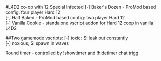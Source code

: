 #L4D2 co-op with 12 Special Infected
	[-] Baker's Dozen - ProMod based config: four player Hard 12  
	[-] Half Baked    - ProMod based config: two player Hard 12  
	[-] Vanilla Cookie - standalone vscript addon for Hard 12 coop in vanilla L4D2  

##Two gamemode vscripts:
	[-] toxic: SI leak out constantly    
	[-] noxious; SI spawn in waves    

Round timer - controlled by !showtimer and !hidetimer chat trigg



